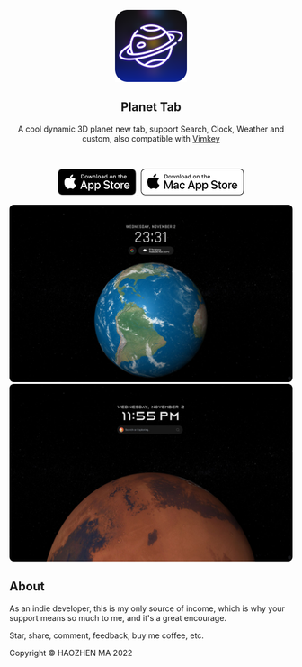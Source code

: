 <br/>  
<div align="center">
   <img src="./src/assets/icon-browser-256.png" alt="" width="128">
</div>

<h2 align="center">
  <strong>Planet Tab</strong>
</h2> 
<p align="center">
  A cool dynamic 3D planet new tab, support Search, Clock, Weather and custom,
                also compatible with <a class="text-blue-500" target="_blank" href="https://haojen.github.io/vimkey/#/">Vimkey</a>
</p>

[//]: # (<p align="center">)

[//]: # (  <span>English</span> | <a href="/README-zh.md">简体中文</a>)

[//]: # (</p>)

<br>

[//]: # (<p align="center">)

[//]: # (    <a href="https://chrome.google.com/webstore/detail/vimkey/eeeandejdamjifbgmmmmonggidbccnnj">)

[//]: # (        <img src="./src/assets/chrome-webstore.svg" width="210">)

[//]: # (    </a>)

[//]: # (</p>)

<p align="center">
    <a href="https://itunes.apple.com/app/id6444109404">
        <img src="./src/assets/Download_on_the_App_Store_Badge_US-UK_RGB_blk_092917.svg" width="140">
    </a>
    <a href="https://itunes.apple.com/app/id6444109404">
        <img src="./src/assets/Download_on_the_Mac_App_Store_Badge_US-UK_RGB_wht_092917.svg" width="184" style="margin-left: 4px;">
    </a>
</p>

<p align="center">
    <img src="./src/assets/macOS-earth.jpg" alt="" style="border-radius: 8px">
    <img src="./src/assets/macOS-mars.jpg" alt="" style="border-radius: 8px">
</p>   


<h2>About</h2>

As an indie developer, this is my only source of income, which is why your support means so much to me, and it's a great encourage.

Star, share, comment, feedback, buy me coffee, etc.

Copyright © HAOZHEN MA 2022
